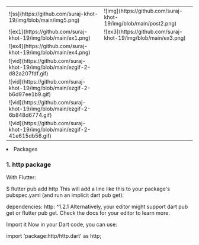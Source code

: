 <table align="center">
<tr>
<td>
![ss](https://github.com/suraj-khot-19/img/blob/main/img5.png)
</td>
<td>
![img](https://github.com/suraj-khot-19/img/blob/main/post2.png)
</td>
</tr>

<tr>
<td>
![ex1](https://github.com/suraj-khot-19/img/blob/main/ex1.png)
</td>
<td>
![ex3](https://github.com/suraj-khot-19/img/blob/main/ex3.png)
</td>
</tr>

<tr>
<td>
![ex4](https://github.com/suraj-khot-19/img/blob/main/ex4.png)
</td>
</tr>

<tr>
<td>
![vid](https://github.com/suraj-khot-19/img/blob/main/ezgif-2-d82a207fdf.gif)
</td>
</tr>
<tr>
<td>
![vid](https://github.com/suraj-khot-19/img/blob/main/ezgif-2-b6d97ee1b9.gif)
</td>
</tr>
<tr>
<td>
![vid](https://github.com/suraj-khot-19/img/blob/main/ezgif-2-6b848d6774.gif)
</td>
</tr>
<tr>
<td>
![vid](https://github.com/suraj-khot-19/img/blob/main/ezgif-2-41e615db56.gif)
</td>
</tr>
</table>

<p>

<li>Packages</li>
<h3>1. http package</h3>
With Flutter:

 $ flutter pub add http
This will add a line like this to your package's pubspec.yaml (and run an implicit dart pub get):

dependencies:
  http: ^1.2.1
Alternatively, your editor might support dart pub get or flutter pub get. Check the docs for your editor to learn more.

Import it
Now in your Dart code, you can use:

import 'package:http/http.dart' as http;

</p>